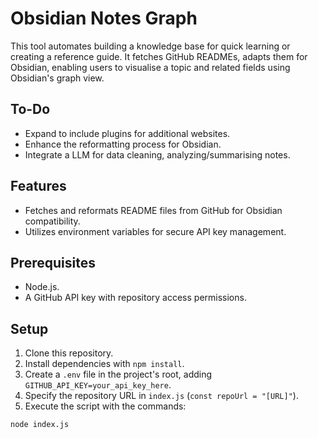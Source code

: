 # Obsidian Notes Graph

This tool automates building a knowledge base for quick learning or creating a reference guide. It fetches GitHub READMEs, adapts them for Obsidian, enabling users to visualise a topic and related fields using Obsidian's graph view.

## To-Do

- Expand to include plugins for additional websites.
- Enhance the reformatting process for Obsidian.
- Integrate a LLM for data cleaning, analyzing/summarising notes.

## Features

- Fetches and reformats README files from GitHub for Obsidian compatibility.
- Utilizes environment variables for secure API key management.

## Prerequisites

- Node.js.
- A GitHub API key with repository access permissions.

## Setup

1. Clone this repository.
2. Install dependencies with `npm install`.
3. Create a `.env` file in the project's root, adding `GITHUB_API_KEY=your_api_key_here`.
4. Specify the repository URL in `index.js` (`const repoUrl = "[URL]"`).
5. Execute the script with the commands:

```bash
node index.js
